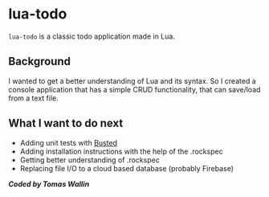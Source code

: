 # lua-todo
`lua-todo` is a classic todo application made in Lua.

## Background
I wanted to get a better understanding of Lua and its syntax. 
So I created a console application that has a simple CRUD functionality, that can save/load from a text file. 

## What I want to do next
- Adding unit tests with [Busted](https://olivinelabs.com/busted/)
- Adding installation instructions with the help of the .rockspec
- Getting better understanding of .rockspec
- Replacing file I/O to a cloud based database (probably Firebase)

***Coded by Tomas Wallin***
